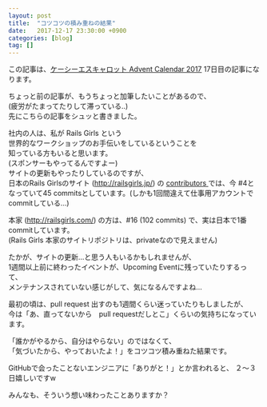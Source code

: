 ```yaml
---
layout: post
title:  "コツコツの積み重ねの結果"
date:   2017-12-17 23:30:00 +0900
categories: [blog]
tag: []
---
```

この記事は、<a href="https://qiita.com/advent-calendar/2017/kcscarrot" target="_blank">ケーシーエスキャロット Advent Calendar 2017</a> 17日目の記事になります。

ちょっと前の記事が、もうちょっと加筆したいことがあるので、  
(疲労がたまってたりして滞っている..)  
先にこちらの記事をシュッと書きました。

社内の人は、私が Rails Girls という  
世界的なワークショップのお手伝いをしているということを  
知っている方もいると思います。  
(スポンサーもやってるんですよー)  
サイトの更新もやったりしているのですが、  
日本のRails Girlsのサイト (<a href="http://railsgirls.jp/" target="_blank">http://railsgirls.jp/</a>) の <a href="https://github.com/railsgirls-jp/railsgirls-jp.github.io/graphs/contributors" target="_blank">contributors </a>では、今 #4となっていて45 commitsとしています。(しかも1回間違えて仕事用アカウントでcommitしている...)  

本家 (<a href="http://railsgirls.com/" target="_blank">http://railsgirls.com/</a>) の方は、#16 (102 commits) で、実は日本で1番commitしています。  
(Rails Girls 本家のサイトリポジトリは、privateなので見えません)

たかが、サイトの更新...と思う人もいるかもしれませんが、   
1週間以上前に終わったイベントが、Upcoming Eventに残っていたりするって、  
メンテナンスされていない感じがして、気になるんですよね...

最初の頃は、pull request 出すのも1週間くらい迷っていたりもしましたが、  
今は「あ、直ってないから　pull requestだしとこ」くらいの気持ちになっています。

「誰かがやるから、自分はやらない」のではなくて、   
「気づいたから、やっておいたよ！」をコツコツ積み重ねた結果です。

GitHubで会ったことないエンジニアに「ありがと！」とか言われると、
２～３日嬉しいですw

みんなも、そういう想い味わったことありますか？
